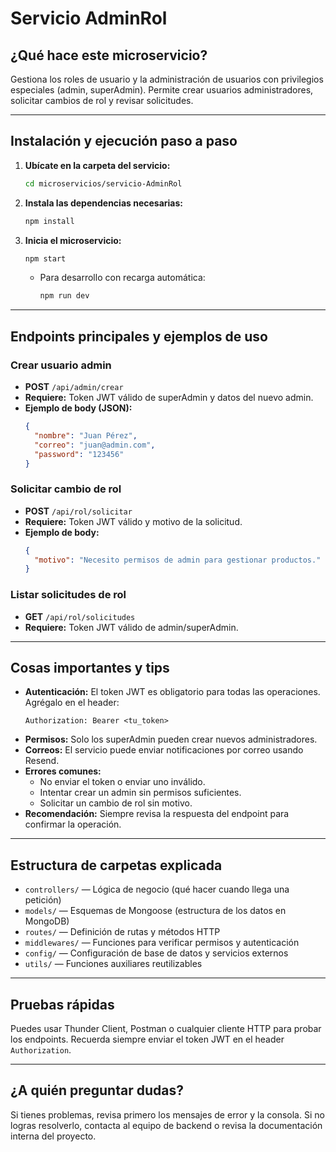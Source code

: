 # Servicio AdminRol

## ¿Qué hace este microservicio?
Gestiona los roles de usuario y la administración de usuarios con privilegios especiales (admin, superAdmin). Permite crear usuarios administradores, solicitar cambios de rol y revisar solicitudes.

---

## Instalación y ejecución paso a paso

1. **Ubícate en la carpeta del servicio:**
   ```bash
   cd microservicios/servicio-AdminRol
   ```
2. **Instala las dependencias necesarias:**
   ```bash
   npm install
   ```
3. **Inicia el microservicio:**
   ```bash
   npm start
   ```
   - Para desarrollo con recarga automática:
     ```bash
     npm run dev
     ```

---

## Endpoints principales y ejemplos de uso

### Crear usuario admin
- **POST** `/api/admin/crear`
- **Requiere:** Token JWT válido de superAdmin y datos del nuevo admin.
- **Ejemplo de body (JSON):**
  ```json
  {
    "nombre": "Juan Pérez",
    "correo": "juan@admin.com",
    "password": "123456"
  }
  ```

### Solicitar cambio de rol
- **POST** `/api/rol/solicitar`
- **Requiere:** Token JWT válido y motivo de la solicitud.
- **Ejemplo de body:**
  ```json
  {
    "motivo": "Necesito permisos de admin para gestionar productos."
  }
  ```

### Listar solicitudes de rol
- **GET** `/api/rol/solicitudes`
- **Requiere:** Token JWT válido de admin/superAdmin.

---

## Cosas importantes y tips
- **Autenticación:** El token JWT es obligatorio para todas las operaciones. Agrégalo en el header:
  ```
  Authorization: Bearer <tu_token>
  ```
- **Permisos:** Solo los superAdmin pueden crear nuevos administradores.
- **Correos:** El servicio puede enviar notificaciones por correo usando Resend.
- **Errores comunes:**
  - No enviar el token o enviar uno inválido.
  - Intentar crear un admin sin permisos suficientes.
  - Solicitar un cambio de rol sin motivo.
- **Recomendación:** Siempre revisa la respuesta del endpoint para confirmar la operación.

---

## Estructura de carpetas explicada
- `controllers/` — Lógica de negocio (qué hacer cuando llega una petición)
- `models/` — Esquemas de Mongoose (estructura de los datos en MongoDB)
- `routes/` — Definición de rutas y métodos HTTP
- `middlewares/` — Funciones para verificar permisos y autenticación
- `config/` — Configuración de base de datos y servicios externos
- `utils/` — Funciones auxiliares reutilizables

---

## Pruebas rápidas
Puedes usar Thunder Client, Postman o cualquier cliente HTTP para probar los endpoints. Recuerda siempre enviar el token JWT en el header `Authorization`.

---

## ¿A quién preguntar dudas?
Si tienes problemas, revisa primero los mensajes de error y la consola. Si no logras resolverlo, contacta al equipo de backend o revisa la documentación interna del proyecto.
